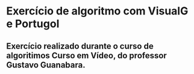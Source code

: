 # Exercício de algoritmo com VisualG e Portugol

## Exercício realizado durante o curso de algoritimos Curso em Vídeo, do professor Gustavo Guanabara.